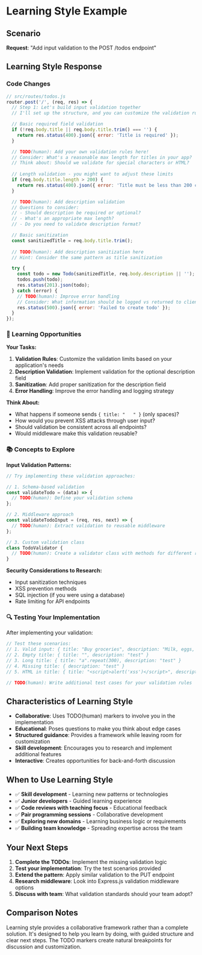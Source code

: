 # Learning Style Example

## Scenario
**Request**: "Add input validation to the POST /todos endpoint"

## Learning Style Response

### Code Changes

```javascript
// src/routes/todos.js
router.post('/', (req, res) => {
  // Step 1: Let's build input validation together
  // I'll set up the structure, and you can customize the validation rules

  // Basic required field validation
  if (!req.body.title || req.body.title.trim() === '') {
    return res.status(400).json({ error: 'Title is required' });
  }

  // TODO(human): Add your own validation rules here!
  // Consider: What's a reasonable max length for titles in your app?
  // Think about: Should we validate for special characters or HTML?
  
  // Length validation - you might want to adjust these limits
  if (req.body.title.length > 200) {
    return res.status(400).json({ error: 'Title must be less than 200 characters' });
  }

  // TODO(human): Add description validation
  // Questions to consider:
  // - Should description be required or optional?
  // - What's an appropriate max length?
  // - Do you need to validate description format?

  // Basic sanitization
  const sanitizedTitle = req.body.title.trim();
  
  // TODO(human): Add description sanitization here
  // Hint: Consider the same pattern as title sanitization

  try {
    const todo = new Todo(sanitizedTitle, req.body.description || '');
    todos.push(todo);
    res.status(201).json(todo);
  } catch (error) {
    // TODO(human): Improve error handling
    // Consider: What information should be logged vs returned to client?
    res.status(500).json({ error: 'Failed to create todo' });
  }
});
```

### 🎯 Learning Opportunities

**Your Tasks:**
1. **Validation Rules**: Customize the validation limits based on your application's needs
2. **Description Validation**: Implement validation for the optional description field
3. **Sanitization**: Add proper sanitization for the description field
4. **Error Handling**: Improve the error handling and logging strategy

**Think About:**
- What happens if someone sends `{ title: "   " }` (only spaces)?
- How would you prevent XSS attacks through user input?
- Should validation be consistent across all endpoints?
- Would middleware make this validation reusable?

### 📚 Concepts to Explore

**Input Validation Patterns:**
```javascript
// Try implementing these validation approaches:

// 1. Schema-based validation
const validateTodo = (data) => {
  // TODO(human): Define your validation schema
};

// 2. Middleware approach
const validateTodoInput = (req, res, next) => {
  // TODO(human): Extract validation to reusable middleware
};

// 3. Custom validation class
class TodoValidator {
  // TODO(human): Create a validator class with methods for different rules
}
```

**Security Considerations to Research:**
- Input sanitization techniques
- XSS prevention methods
- SQL injection (if you were using a database)
- Rate limiting for API endpoints

### 🔍 Testing Your Implementation

After implementing your validation:

```javascript
// Test these scenarios:
// 1. Valid input: { title: "Buy groceries", description: "Milk, eggs, bread" }
// 2. Empty title: { title: "", description: "test" }
// 3. Long title: { title: "a".repeat(300), description: "test" }
// 4. Missing title: { description: "test" }
// 5. HTML in title: { title: "<script>alert('xss')</script>", description: "test" }

// TODO(human): Write additional test cases for your validation rules
```

## Characteristics of Learning Style

- **Collaborative**: Uses TODO(human) markers to involve you in the implementation
- **Educational**: Poses questions to make you think about edge cases
- **Structured guidance**: Provides a framework while leaving room for customization
- **Skill development**: Encourages you to research and implement additional features
- **Interactive**: Creates opportunities for back-and-forth discussion

## When to Use Learning Style

- ✅ **Skill development** - Learning new patterns or technologies
- ✅ **Junior developers** - Guided learning experience
- ✅ **Code reviews with teaching focus** - Educational feedback
- ✅ **Pair programming sessions** - Collaborative development
- ✅ **Exploring new domains** - Learning business logic or requirements
- ✅ **Building team knowledge** - Spreading expertise across the team

## Your Next Steps

1. **Complete the TODOs**: Implement the missing validation logic
2. **Test your implementation**: Try the test scenarios provided
3. **Extend the pattern**: Apply similar validation to the PUT endpoint
4. **Research middleware**: Look into Express.js validation middleware options
5. **Discuss with team**: What validation standards should your team adopt?

## Comparison Notes

Learning style provides a collaborative framework rather than a complete solution. It's designed to help you learn by doing, with guided structure and clear next steps. The TODO markers create natural breakpoints for discussion and customization.
